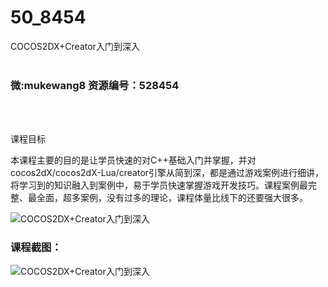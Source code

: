 # 50_8454
COCOS2DX+Creator入门到深入
<br/></br>
<h3>微:mukewang8 资源编号：528454</h3>
<br/></br>
<p>课程目标</p>
<p>本课程主要的目的是让学员快速的对C++基础入门并掌握，并对cocos2dX/cocos2dX-Lua/creator引擎从简到深，都是通过游戏案例进行细讲，将学习到的知识融入到案例中，易于学员快速掌握游戏开发技巧。课程案例最完整、最全面，超多案例，没有过多的理论，课程体量比线下的还要强大很多。</p>
<p><img src="https://www.ko996.com/wp-content/uploads/img/2019/11/1-16-300x211.png" alt="COCOS2DX+Creator入门到深入"></p>
<h3>课程截图：</h3>
<p><img src="https://www.ko996.com/wp-content/uploads/img/2019/11/3-1.png" alt="COCOS2DX+Creator入门到深入"></p>
<p>&nbsp;</p>
